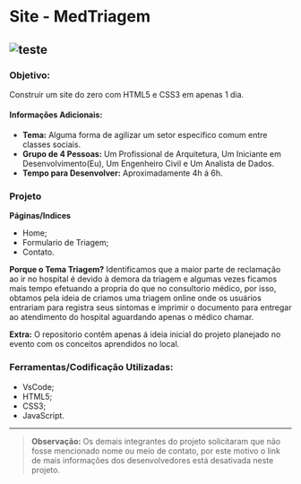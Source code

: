 # Site - MedTriagem
![teste](https://user-images.githubusercontent.com/48417347/84451200-b98e4700-ac28-11ea-98ad-fa7d5f85bcb7.jpg)
------------

### Objetivo:
Construir um site do zero com HTML5 e CSS3 em apenas 1 dia.

#### Informações Adicionais:
- **Tema:** Alguma forma de agilizar um setor especifico comum entre classes sociais.
- **Grupo de 4 Pessoas:** Um Profissional de Arquitetura, Um Iniciante em Desenvolvimento(Eu), Um Engenheiro Civil e Um Analista de Dados.
- **Tempo para Desenvolver:** Aproximadamente 4h á 6h.

### Projeto
**Páginas/Indices**
- Home;
- Formulario de Triagem;
- Contato.

**Porque o Tema Triagem?**
Identificamos que a maior parte de reclamação ao ir no hospital é devido à demora da triagem e algumas vezes ficamos mais tempo efetuando a propria do que no consultorio médico, por isso, obtamos pela ideia de criamos uma triagem online onde os usuários entrariam para registra seus sintomas e imprimir o documento para entregar ao atendimento do hospital aguardando apenas o médico chamar.

**Extra:**
O repositorio contêm apenas á ideia inicial do projeto planejado no evento com os conceitos aprendidos no local.

### Ferramentas/Codificação Utilizadas:
- VsCode;
- HTML5;
- CSS3;
- JavaScript.


------------

> **Observação:** Os demais integrantes do projeto solicitaram que não fosse mencionado nome ou meio de contato, por este motivo o link de mais informações dos desenvolvedores está desativada neste projeto.